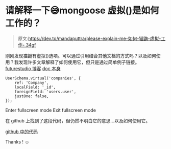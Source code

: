 # 请解释一下😅mongoose 虚拟()是如何工作的？

> 原文:[https://dev.to/mandaputtra/please-explain-me-如何-猫鼬-虚拟-工作- 34gf](https://dev.to/mandaputtra/please-explain-me--how-does-the-mongoose-virtual-work--34gf)

刚刚发现猫鼬有虚拟()选项。可以通过引用结合其他文档的方式吗？以及如何使用？我发现许多文章解释了如何使用它，但只是通过简单例子链接。
[futurestudio 博客](https://futurestud.io/tutorials/understanding-virtuals-in-mongoose)
[doc 本身](https://mongoosejs.com/docs/2.7.x/docs/virtuals.html)

```
UserSchema.virtual('companies', {
    ref: 'Company',
    localField: '_id',
    foreignField: 'users.user',
    justOne: false,
}); 
```

Enter fullscreen mode Exit fullscreen mode

在 github 上找到了这段代码，但仍然不明白它的意思...以及如何使用它。

[github 中的代码](https://github.com/brianalois/node_rest_api_mongo/blob/master/models/user.model.js)

Thanks ! ☺️